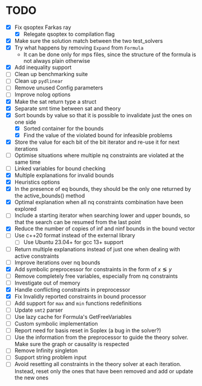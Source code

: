 # TODO

- [x] Fix qsoptex Farkas ray
  - [x] Relegate qsoptex to compilation flag
- [x] Make sure the solution match between the two test_solvers
- [x] Try what happens by removing `Expand` from `Formula`
  - It can be done only for mps files, since the structure of the formula is not always plain otherwise
- [x] Add inequality support
- [ ] Clean up benchmarking suite
- [ ] Clean up `pydlinear`
- [ ] Remove unused Config parameters
- [ ] Improve nolog options
- [x] Make the sat return type a struct
- [x] Separate smt time between sat and theory
- [x] Sort bounds by value so that it is possible to invalidate just the ones on one side
  - [x] Sorted container for the bounds
  - [x] Find the value of the violated bound for infeasible problems
- [x] Store the value for each bit of the bit iterator and re-use it for next iterations
- [ ] Optimise situations where multiple nq constraints are violated at the same time
- [ ] Linked variables for bound checking
- [x] Multiple explanations for invalid bounds
- [x] Heuristics options
- [x] In the presence of eq bounds, they should be the only one returned by the active_bounds() method
- [x] Optimal explanation when all nq constraints combination have been explored
- [ ] Include a starting iterator when searching lower and upper bounds, so that the search can be resumed from the last point
- [x] Reduce the number of copies of inf and ninf bounds in the bound vector
- [ ] Use c++20 format instead of the external library
  - [ ] Use Ubuntu 23.04+ for gcc 13+ support
- [ ] Return multiple explanations instead of just one when dealing with active constraints
- [ ] Improve iterations over nq bounds
- [x] Add symbolic preprocessor for constraints in the form of $x \lessgtr y$
- [ ] Remove completely free variables, especially from nq constraints
- [ ] Investigate out of memory
- [x] Handle conflicting constraints in preprocessor
- [x] Fix Invalidly reported constraints in bound processor
- [ ] Add support for `max` and `min` functions redefinitions
- [ ] Update `smt2` parser
- [ ] Use lazy cache for Formula's GetFreeVariables
- [ ] Custom symbolic implementation
- [ ] Report need for basis reset in Soplex (a bug in the solver?)
- [ ] Use the information from the preprocessor to guide the theory solver. Make sure the graph or causality is respected
- [ ] Remove Infinity singleton
- [ ] Support string problem input
- [ ] Avoid resetting all constraints in the theory solver at each iteration. Instead, reset only the ones that have been removed and add or update the new ones
